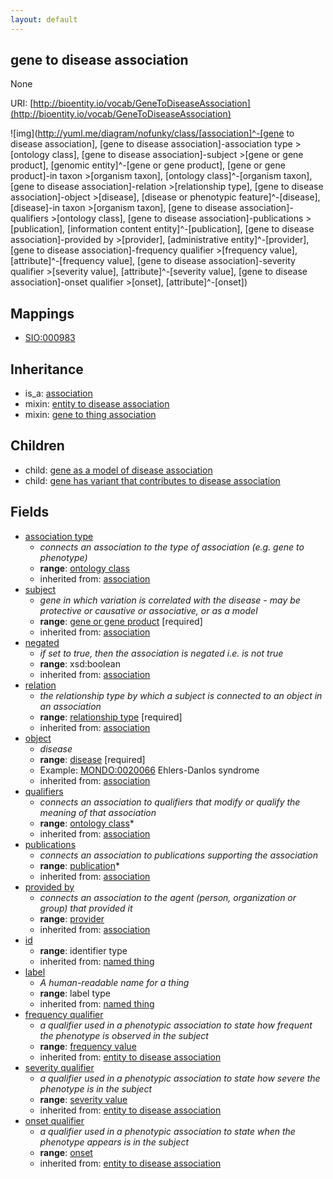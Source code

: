 ```yaml
---
layout: default
---
```


## gene to disease association


None

URI: [http://bioentity.io/vocab/GeneToDiseaseAssociation](http://bioentity.io/vocab/GeneToDiseaseAssociation)


![img](http://yuml.me/diagram/nofunky/class/[association]^-[gene to disease association], [gene to disease association]-association type >[ontology class], [gene to disease association]-subject >[gene or gene product], [genomic entity]^-[gene or gene product], [gene or gene product]-in taxon >[organism taxon], [ontology class]^-[organism taxon], [gene to disease association]-relation >[relationship type], [gene to disease association]-object >[disease], [disease or phenotypic feature]^-[disease], [disease]-in taxon >[organism taxon], [gene to disease association]-qualifiers >[ontology class], [gene to disease association]-publications >[publication], [information content entity]^-[publication], [gene to disease association]-provided by >[provider], [administrative entity]^-[provider], [gene to disease association]-frequency qualifier >[frequency value], [attribute]^-[frequency value], [gene to disease association]-severity qualifier >[severity value], [attribute]^-[severity value], [gene to disease association]-onset qualifier >[onset], [attribute]^-[onset])
## Mappings

 * [SIO:000983](http://semanticscience.org/resource/SIO_000983)

## Inheritance

 *  is_a: [association](Association.html)
 *  mixin: [entity to disease association](EntityToDiseaseAssociation.html)
 *  mixin: [gene to thing association](GeneToThingAssociation.html)

## Children

 *  child: [gene as a model of disease association](GeneAsAModelOfDiseaseAssociation.html)
 *  child: [gene has variant that contributes to disease association](GeneHasVariantThatContributesToDiseaseAssociation.html)


## Fields

 * [association type](association_type.html)
    * _connects an association to the type of association (e.g. gene to phenotype)_
    * __range__: [ontology class](OntologyClass.html)
    * inherited from: [association](Association.html)
 * [subject](subject.html)
    * _gene in which variation is correlated with the disease - may be protective or causative or associative, or as a model_
    * __range__: [gene or gene product](GeneOrGeneProduct.html) [required]
    * inherited from: [association](Association.html)
 * [negated](negated.html)
    * _if set to true, then the association is negated i.e. is not true_
    * __range__: xsd:boolean
    * inherited from: [association](Association.html)
 * [relation](relation.html)
    * _the relationship type by which a subject is connected to an object in an association_
    * __range__: [relationship type](RelationshipType.html) [required]
    * inherited from: [association](Association.html)
 * [object](object.html)
    * _disease_
    * __range__: [disease](Disease.html) [required]
    * Example: [MONDO:0020066](http://purl.obolibrary.org/obo/MONDO_0020066) Ehlers-Danlos syndrome
    * inherited from: [association](Association.html)
 * [qualifiers](qualifiers.html)
    * _connects an association to qualifiers that modify or qualify the meaning of that association_
    * __range__: [ontology class](OntologyClass.html)*
    * inherited from: [association](Association.html)
 * [publications](publications.html)
    * _connects an association to publications supporting the association_
    * __range__: [publication](Publication.html)*
    * inherited from: [association](Association.html)
 * [provided by](provided_by.html)
    * _connects an association to the agent (person, organization or group) that provided it_
    * __range__: [provider](Provider.html)
    * inherited from: [association](Association.html)
 * [id](id.html)
    * __range__: identifier type
    * inherited from: [named thing](NamedThing.html)
 * [label](label.html)
    * _A human-readable name for a thing_
    * __range__: label type
    * inherited from: [named thing](NamedThing.html)
 * [frequency qualifier](frequency_qualifier.html)
    * _a qualifier used in a phenotypic association to state how frequent the phenotype is observed in the subject_
    * __range__: [frequency value](FrequencyValue.html)
    * inherited from: [entity to disease association](EntityToDiseaseAssociation.html)
 * [severity qualifier](severity_qualifier.html)
    * _a qualifier used in a phenotypic association to state how severe the phenotype is in the subject_
    * __range__: [severity value](SeverityValue.html)
    * inherited from: [entity to disease association](EntityToDiseaseAssociation.html)
 * [onset qualifier](onset_qualifier.html)
    * _a qualifier used in a phenotypic association to state when the phenotype appears is in the subject_
    * __range__: [onset](Onset.html)
    * inherited from: [entity to disease association](EntityToDiseaseAssociation.html)
